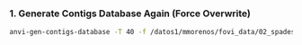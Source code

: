 ### 1. Generate Contigs Database Again (Force Overwrite)
```bash
anvi-gen-contigs-database -T 40 -f /datos1/mmorenos/fovi_data/02_spades_ass/00_coassembly_v1/spades_H_coassembly/contigs.fasta -o /datos1/mmorenos/fovi_data/02_spades_ass/00_coassembly_v1/spades_H_coassembly/contigs.fasta.db -n "mash_H05" --force-overwrite
```
